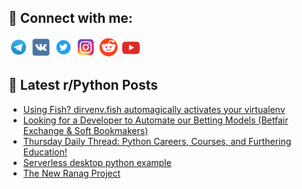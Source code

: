 ## 🔎 Connect with me:
[<img src="https://github.com/bullbesh/bullbesh/blob/main/images/Telegram.png" width="32" height="32" />](https://t.me/bullbesh)
[<img src="https://github.com/bullbesh/bullbesh/blob/main/images/VK.png" width="32" height="32" />](https://vk.com/bullbesh)
[<img src="https://github.com/bullbesh/bullbesh/blob/main/images/Twitter.png" width="32" height="32" />](https://twitter.com/bullbesh1)
[<img src="https://github.com/bullbesh/bullbesh/blob/main/images/Instagram.png" width="32" height="32" />](https://www.instagram.com/bullbesh)
[<img src="https://github.com/bullbesh/bullbesh/blob/main/images/Reddit.png" width="32" height="32" />](https://www.reddit.com/user/bullbesh)
[<img src="https://github.com/bullbesh/bullbesh/blob/main/images/YouTube.png" width="32" height="32" />](https://www.youtube.com/channel/UCtfjRs6uzgq5mfm8S06WTcg)

## 📕 Latest r/Python Posts
<!-- BLOG-POST-LIST:START -->
- [Using Fish? dirvenv.fish automagically activates your virtualenv](https://www.reddit.com/r/Python/comments/1j4omal/using_fish_dirvenvfish_automagically_activates/)
- [Looking for a Developer to Automate our Betting Models &lpar;Betfair Exchange &amp; Soft Bookmakers&rpar;](https://www.reddit.com/r/Python/comments/1j4j1f0/looking_for_a_developer_to_automate_our_betting/)
- [Thursday Daily Thread: Python Careers, Courses, and Furthering Education!](https://www.reddit.com/r/Python/comments/1j4i2gh/thursday_daily_thread_python_careers_courses_and/)
- [Serverless desktop python example](https://www.reddit.com/r/Python/comments/1j4c0mj/serverless_desktop_python_example/)
- [The New Ranag Project](https://www.reddit.com/r/Python/comments/1j48xnp/the_new_ranag_project/)
<!-- BLOG-POST-LIST:END -->
